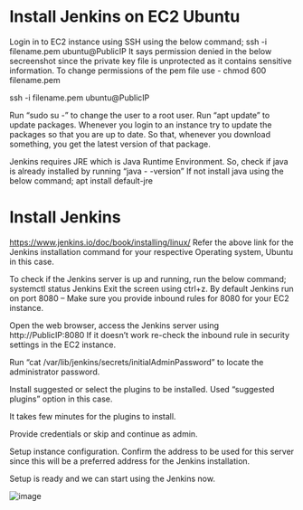# Install Jenkins on EC2 Ubuntu

Login in to EC2 instance using SSH using the below command;
ssh -i filename.pem ubuntu@PublicIP
It says permission denied in the below secreenshot since the private key file is unprotected as it contains sensitive information.
To change permissions of the pem file use - chmod 600 filename.pem 
 
ssh -i filename.pem ubuntu@PublicIP
 





Run “sudo su -” to change the user to a root user.
Run “apt update” to update packages.
Whenever you login to an instance try to update the packages so that you are up to date. So that, whenever you download something, you get the latest version of that package.

 
Jenkins requires JRE which is Java Runtime Environment.
So, check if java is already installed by running  “java - -version”
If not install java using the below command;
apt install default-jre
 

 
# Install Jenkins
https://www.jenkins.io/doc/book/installing/linux/
Refer the above link for the Jenkins installation command for your respective Operating system, Ubuntu in this case.
 
To check if the Jenkins server is up and running, run the below command;
systemctl status Jenkins 
Exit the screen using ctrl+z.
By default Jenkins run on port 8080 – Make sure you provide inbound rules for 8080 for your EC2 instance.
 







Open the web browser, access the Jenkins server using http://PublicIP:8080
If it doesn’t work re-check the inbound rule in security settings in the EC2 instance.
 
Run “cat /var/lib/jenkins/secrets/initialAdminPassword” to locate the administrator password.

 











Install suggested or select the plugins to be installed. Used “suggested plugins” option in this case.
 
It takes few minutes for the plugins to install.
 
Provide credentials or skip and continue as admin.
 
Setup instance configuration. Confirm the address to be used for this server since this will be a preferred address for the Jenkins installation.
 


Setup is ready and we can start using the Jenkins now.
 




![image](https://github.com/dhawanmanik84/Install-Jenkins-on-EC2Ubuntu/assets/115876015/37394690-3b6f-4dc5-a54b-2411aaa27606)
